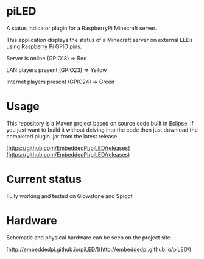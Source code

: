 piLED
======

A status indicator plugin for a RaspberryPi Minecraft server.

This application displays the status of a Minecraft server on external LEDs using Raspberry Pi GPIO pins.

Server is online (GPIO18) => Red

LAN players present (GPIO23) => Yellow

Internet players present (GPIO24) => Green


Usage
=====
This repository is a Maven project based on source code built in Eclipse. If you just want to build it without delving into the code then 
just download the completed plugin .jar from the latest release.

[https://github.com/EmbeddedPi/piLED/releases](https://github.com/EmbeddedPi/piLED/releases)


Current status
==============
Fully working and tested on Glowstone and Spigot


Hardware
========
Schematic and physical hardware can be seen on the project site.

[http://embeddedpi.github.io/piLED/](http://embeddedpi.github.io/piLED/)
